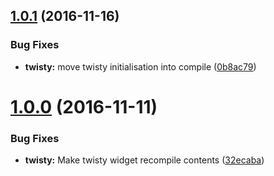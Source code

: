 <a name="1.0.1"></a>
## [1.0.1](https://github.com/ibm-cio-london/angular-northstar/compare/v1.0.0...v1.0.1) (2016-11-16)


### Bug Fixes

* **twisty:** move twisty initialisation into compile ([0b8ac79](https://github.com/ibm-cio-london/angular-northstar/commit/0b8ac79))



<a name="1.0.0"></a>
# [1.0.0](https://github.com/ibm-cio-london/angular-northstar/compare/32ecaba...v1.0.0) (2016-11-11)


### Bug Fixes

* **twisty:** Make twisty widget recompile contents ([32ecaba](https://github.com/ibm-cio-london/angular-northstar/commit/32ecaba))



